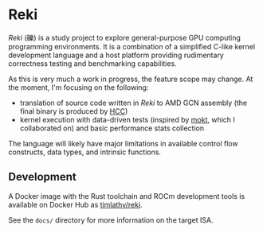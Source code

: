 # Reki

_Reki_ (礫) is a study project to explore general-purpose GPU computing
programming environments. It is a combination of a simplified C-like
kernel development language and a host platform providing rudimentary
correctness testing and benchmarking capabilities.

As this is very much a work in progress, the feature scope may change.
At the moment, I'm focusing on the following:

* translation of source code written in _Reki_ to AMD GCN assembly
(the final binary is produced by [HCC](https://github.com/RadeonOpenCompute/hcc/wiki))
* kernel execution with data-driven tests
(inspired by [mokt](https://github.com/band-of-four/master-of-kernel-testing),
which I collaborated on) and basic performance stats collection

The language will likely have major limitations in available
control flow constructs, data types, and intrinsic functions.

## Development

A Docker image with the Rust toolchain and ROCm development tools is available
on Docker Hub as [timlathy/reki](https://hub.docker.com/r/timlathy/reki/).

See the `docs/` directory for more information on the target ISA.
